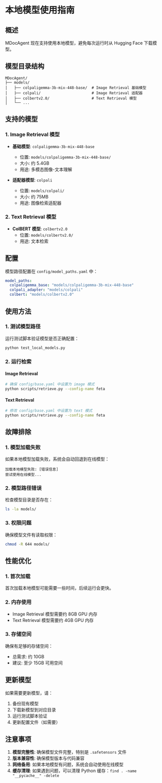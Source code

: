 # 本地模型使用指南

## 概述

MDocAgent 现在支持使用本地模型，避免每次运行时从 Hugging Face 下载模型。

## 模型目录结构

```
MDocAgent/
├── models/
│   ├── colpaligemma-3b-mix-448-base/  # Image Retrieval 基础模型
│   ├── colpali/                       # Image Retrieval 适配器
│   ├── colbertv2.0/                   # Text Retrieval 模型
│   └── ...
```

## 支持的模型

### 1. Image Retrieval 模型
- **基础模型**: `colpaligemma-3b-mix-448-base`
  - 位置: `models/colpaligemma-3b-mix-448-base/`
  - 大小: 约 5.4GB
  - 用途: 多模态图像-文本理解

- **适配器模型**: `colpali`
  - 位置: `models/colpali/`
  - 大小: 约 75MB
  - 用途: 图像检索适配器

### 2. Text Retrieval 模型
- **ColBERT 模型**: `colbertv2.0`
  - 位置: `models/colbertv2.0/`
  - 用途: 文本检索

## 配置

模型路径配置在 `config/model_paths.yaml` 中：

```yaml
model_paths:
  colpaligemma_base: "models/colpaligemma-3b-mix-448-base"
  colpali_adapter: "models/colpali"
  colbert: "models/colbertv2.0"
```

## 使用方法

### 1. 测试模型路径

运行测试脚本验证模型是否正确配置：

```bash
python test_local_models.py
```

### 2. 运行检索

#### Image Retrieval
```bash
# 确保 config/base.yaml 中设置为 image 模式
python scripts/retrieve.py --config-name feta
```

#### Text Retrieval
```bash
# 修改 config/base.yaml 中设置为 text 模式
python scripts/retrieve.py --config-name feta
```

## 故障排除

### 1. 模型加载失败

如果本地模型加载失败，系统会自动回退到在线模型：

```
加载本地模型失败: [错误信息]
尝试使用在线模型...
```

### 2. 模型路径错误

检查模型目录是否存在：

```bash
ls -la models/
```

### 3. 权限问题

确保模型文件有读取权限：

```bash
chmod -R 644 models/
```

## 性能优化

### 1. 首次加载

首次加载本地模型可能需要一些时间，后续运行会更快。

### 2. 内存使用

- Image Retrieval 模型需要约 8GB GPU 内存
- Text Retrieval 模型需要约 4GB GPU 内存

### 3. 存储空间

确保有足够的存储空间：
- 总需求: 约 10GB
- 建议: 至少 15GB 可用空间

## 更新模型

如果需要更新模型，请：

1. 备份现有模型
2. 下载新模型到对应目录
3. 运行测试脚本验证
4. 更新配置文件（如需要）

## 注意事项

1. **模型完整性**: 确保模型文件完整，特别是 `.safetensors` 文件
2. **版本兼容性**: 确保模型版本与代码兼容
3. **网络备用**: 如果本地模型有问题，系统会自动使用在线模型
4. **缓存清理**: 如果遇到问题，可以清理 Python 缓存：`find . -name "__pycache__" -delete` 